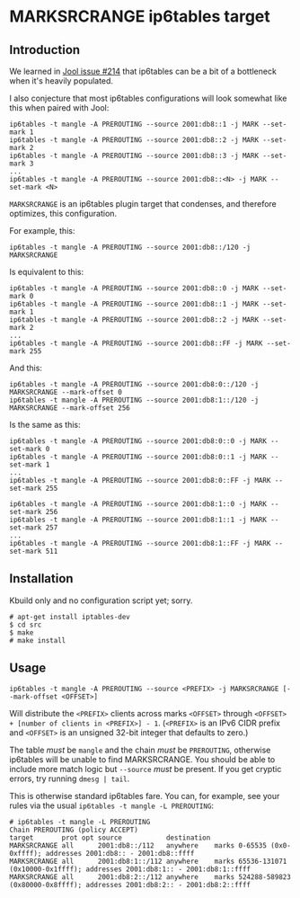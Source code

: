# MARKSRCRANGE ip6tables target

## Introduction

We learned in [Jool issue #214](https://github.com/NICMx/Jool/issues/214) that ip6tables can be a bit of a bottleneck when it's heavily populated.

I also conjecture that most ip6tables configurations will look somewhat like this when paired with Jool:

	ip6tables -t mangle -A PREROUTING --source 2001:db8::1 -j MARK --set-mark 1
	ip6tables -t mangle -A PREROUTING --source 2001:db8::2 -j MARK --set-mark 2
	ip6tables -t mangle -A PREROUTING --source 2001:db8::3 -j MARK --set-mark 3
	...
	ip6tables -t mangle -A PREROUTING --source 2001:db8::<N> -j MARK --set-mark <N>

`MARKSRCRANGE` is an ip6tables plugin target that condenses, and therefore optimizes, this configuration.

For example, this:

	ip6tables -t mangle -A PREROUTING --source 2001:db8::/120 -j MARKSRCRANGE

Is equivalent to this:

	ip6tables -t mangle -A PREROUTING --source 2001:db8::0 -j MARK --set-mark 0
	ip6tables -t mangle -A PREROUTING --source 2001:db8::1 -j MARK --set-mark 1
	ip6tables -t mangle -A PREROUTING --source 2001:db8::2 -j MARK --set-mark 2
	...
	ip6tables -t mangle -A PREROUTING --source 2001:db8::FF -j MARK --set-mark 255

And this:

	ip6tables -t mangle -A PREROUTING --source 2001:db8:0::/120 -j MARKSRCRANGE --mark-offset 0
	ip6tables -t mangle -A PREROUTING --source 2001:db8:1::/120 -j MARKSRCRANGE --mark-offset 256

Is the same as this:

	ip6tables -t mangle -A PREROUTING --source 2001:db8:0::0 -j MARK --set-mark 0
	ip6tables -t mangle -A PREROUTING --source 2001:db8:0::1 -j MARK --set-mark 1
	...
	ip6tables -t mangle -A PREROUTING --source 2001:db8:0::FF -j MARK --set-mark 255

	ip6tables -t mangle -A PREROUTING --source 2001:db8:1::0 -j MARK --set-mark 256
	ip6tables -t mangle -A PREROUTING --source 2001:db8:1::1 -j MARK --set-mark 257
	...
	ip6tables -t mangle -A PREROUTING --source 2001:db8:1::FF -j MARK --set-mark 511

## Installation

Kbuild only and no configuration script yet; sorry.

	# apt-get install iptables-dev
	$ cd src
	$ make
	# make install

## Usage

	ip6tables -t mangle -A PREROUTING --source <PREFIX> -j MARKSRCRANGE [--mark-offset <OFFSET>]

Will distribute the `<PREFIX>` clients across marks `<OFFSET>` through `<OFFSET> + [number of clients in <PREFIX>] - 1`. (`<PREFIX>` is an IPv6 CIDR prefix and `<OFFSET>` is an unsigned 32-bit integer that defaults to zero.)

The table _must_ be `mangle` and the chain _must_ be `PREROUTING`, otherwise ip6tables will be unable to find MARKSRCRANGE. You should be able to include more match logic but `--source` _must_ be present. If you get cryptic errors, try running `dmesg | tail`.

This is otherwise standard ip6tables fare. You can, for example, see your rules via the usual `ip6tables -t mangle -L PREROUTING`:

	# ip6tables -t mangle -L PREROUTING
	Chain PREROUTING (policy ACCEPT)
	target       prot opt source           destination 
	MARKSRCRANGE all      2001:db8::/112   anywhere    marks 0-65535 (0x0-0xffff); addresses 2001:db8:: - 2001:db8::ffff 
	MARKSRCRANGE all      2001:db8:1::/112 anywhere    marks 65536-131071 (0x10000-0x1ffff); addresses 2001:db8:1:: - 2001:db8:1::ffff 
	MARKSRCRANGE all      2001:db8:2::/112 anywhere    marks 524288-589823 (0x80000-0x8ffff); addresses 2001:db8:2:: - 2001:db8:2::ffff

